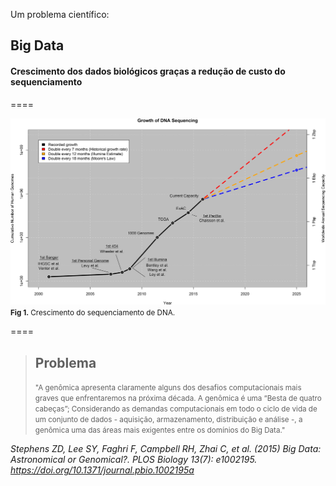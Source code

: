 <!-- .slide: data-background="img/motivation.jpg" -->

Um problema científico:

## Big Data

#### Crescimento dos dados biológicos graças a redução de custo do sequenciamento

====

<!-- .slide: data-background="img/motivation.jpg" -->
<img src="img/logos/data3.png" style="background:none; border:none; box-shadow:none;">
<small><b>Fig 1.</b> Crescimento do sequenciamento de DNA. <br></small>


====


> ## Problema
> <small>"A genômica apresenta claramente alguns dos desafios computacionais mais graves que enfrentaremos na próxima década. A genômica é uma “Besta de quatro cabeças”; Considerando as demandas computacionais em todo o ciclo de vida de um conjunto de dados - aquisição, armazenamento, distribuição e análise -, a genômica uma das áreas mais exigentes entre os domínios do Big Data."</small>

<cite> Stephens ZD, Lee SY, Faghri F, Campbell RH, Zhai C, et al. (2015) Big Data: Astronomical or Genomical?. PLOS Biology 13(7): e1002195. https://doi.org/10.1371/journal.pbio.1002195a </cite>
